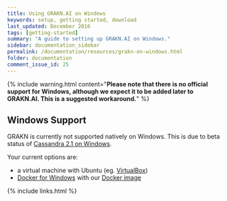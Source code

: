 ```yaml
---
title: Using GRAKN.AI on Windows
keywords: setup, getting started, download
last_updated: December 2016
tags: [getting-started]
summary: "A guide to setting up GRAKN.AI on Windows."
sidebar: documentation_sidebar
permalink: /documentation/resources/grakn-on-windows.html
folder: documentation
comment_issue_id: 25
---
```


{% include warning.html content="**Please note that there is no official support for Windows, although we expect it to be added later to GRAKN.AI. This is a suggested workaround.**" %}

## Windows Support

GRAKN is currently not supported natively on Windows. This is due to beta status of [Cassandra 2.1 on Windows](https://issues.apache.org/jira/browse/CASSANDRA-10673).

Your current options are:
- a virtual machine with Ubuntu (eg. [VirtualBox](https://www.virtualbox.org/wiki/Downloads)) 
- [Docker for Windows](https://docs.docker.com/docker-for-windows/) with our [Docker image](https://hub.docker.com/r/graknlabs/grakn/)

{% include links.html %}
